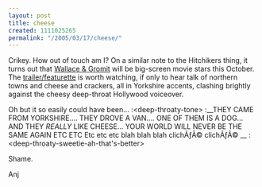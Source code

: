 ```yaml
---
layout: post
title: cheese
created: 1111025265
permalink: "/2005/03/17/cheese/"
---
```

Crikey.  How out of touch am I?  On a similar note to the Hitchikers thing, it turns out that [Wallace & Gromit](http://www.wandg.com/) will be big-screen movie stars this October.  The [trailer/featurette](http://www.apple.com/trailers/dreamworks/wallace_and_gromit/featurette) is worth watching, if only to hear talk of northern towns and cheese and crackers, all in Yorkshire accents, clashing brightly against the cheesy deep-throat Hollywood voiceover.
<!--break-->
Oh but it so easily could have been...
:&lt;deep-throaty-tone>
:__THEY CAME FROM YORKSHIRE....  THEY DROVE A VAN....  ONE OF THEM IS A DOG... AND THEY _REALLY_ LIKE CHEESE...  YOUR WORLD WILL NEVER BE THE SAME AGAIN ETC ETC Etc etc etc blah blah blah clichÃƒÂ© clichÃƒÂ© __
:&lt;deep-throaty-sweetie-ah-that's-better>

Shame.

Anj
